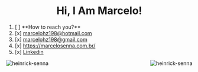 <h1 align="center">Hi, I Am Marcelo!</h1>
<ol>
   <li>[ ] **How to reach you?** </li>
   <li>[x] <a href="mailto:marcelohz198@hotmail.com"><span>marcelohz198@hotmail.com</span></a></li>
   <li>[x] <a href="mailto:marcelohz198@gmail.com"><span>marcelohz198@gmail.com</span></a></li>
   <li>[x] <a href="https://marcelosenna.com.br/">https://marcelosenna.com.br/</a></li>
   <li>[x] <a href="https://www.linkedin.com/in/marcelo-heinrick/">Linkedin</a></li>
</ol>

<img src="https://github-readme-stats.vercel.app/api/top-langs?username=heinrick-senna&show_icons=true&locale=pt-br" alt="heinrick-senna" /><img align="right" src="https://github-readme-streak-stats.herokuapp.com/?user=heinrick-senna&locale=en&layout=compact" alt="heinrick-senna" />
